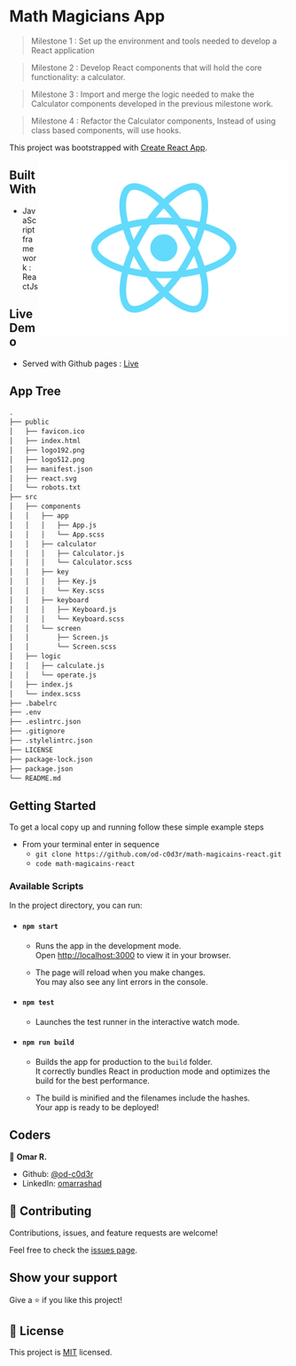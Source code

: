 # Math Magicians App

> Milestone 1 : Set up the environment and tools needed to develop a React application

> Milestone 2 : Develop React components that will hold the core functionality: a calculator.

> Milestone 3 : Import and merge the logic needed to make the Calculator components developed in the previous milestone work.

> Milestone 4 : Refactor the Calculator components, Instead of using class based components, will use hooks.

This project was bootstrapped with [Create React App](https://github.com/facebook/create-react-app).

<div style="float:right;">


<img align="right" src="./public/react.svg" style="width:450px;">

</div>

## Built With

- JavaScript framework : ReactJs

## Live Demo

- Served with Github pages : [Live](https://od-c0d3r.github.io/math-magicains-react/)

## App Tree

```markdown
.
├── public
│   ├── favicon.ico
│   ├── index.html
│   ├── logo192.png
│   ├── logo512.png
│   ├── manifest.json
│   ├── react.svg
│   └── robots.txt
├── src
│   ├── components
│   │   ├── app
│   │   │   ├── App.js
│   │   │   └── App.scss
│   │   ├── calculator
│   │   │   ├── Calculator.js
│   │   │   └── Calculator.scss
│   │   ├── key
│   │   │   ├── Key.js
│   │   │   └── Key.scss
│   │   ├── keyboard
│   │   │   ├── Keyboard.js
│   │   │   └── Keyboard.scss
│   │   └── screen
│   │       ├── Screen.js
│   │       └── Screen.scss
│   ├── logic
│   │   ├── calculate.js
│   │   └── operate.js
│   ├── index.js
│   └── index.scss
├── .babelrc
├── .env
├── .eslintrc.json
├── .gitignore
├── .stylelintrc.json
├── LICENSE
├── package-lock.json
├── package.json
└── README.md
```

## Getting Started

To get a local copy up and running follow these simple example steps

- From your terminal enter in sequence 
  - `git clone https://github.com/od-c0d3r/math-magicains-react.git`
  - `code math-magicains-react`

### Available Scripts

In the project directory, you can run:

- #### `npm start`

  - Runs the app in the development mode.\
Open [http://localhost:3000](http://localhost:3000) to view it in your browser.

  - The page will reload when you make changes.\
You may also see any lint errors in the console.

- #### `npm test`

  - Launches the test runner in the interactive watch mode.

- #### `npm run build`

  - Builds the app for production to the `build` folder.\
It correctly bundles React in production mode and optimizes the build for the best performance.

  - The build is minified and the filenames include the hashes.\
Your app is ready to be deployed!

## Coders

👤 **Omar R.**

- Github: [@od-c0d3r](https://github.com/od-c0d3r)
- LinkedIn: [omarrashad](https://linkedin.com/in/omarrashad)

## 🤝 Contributing

Contributions, issues, and feature requests are welcome!

Feel free to check the [issues page](../../issues/).

## Show your support

Give a ⭐️ if you like this project!

## 📝 License

This project is [MIT](./MIT.md) licensed.
